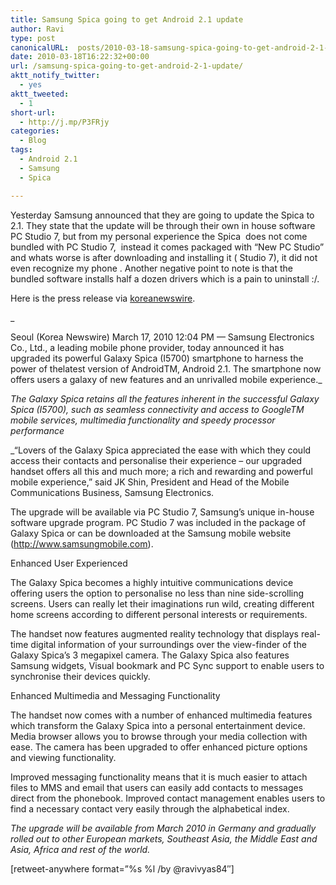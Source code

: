 ```yaml
---
title: Samsung Spica going to get Android 2.1 update
author: Ravi
type: post
canonicalURL:  posts/2010-03-18-samsung-spica-going-to-get-android-2-1-update.html
date: 2010-03-18T16:22:32+00:00
url: /samsung-spica-going-to-get-android-2-1-update/
aktt_notify_twitter:
  - yes
aktt_tweeted:
  - 1
short-url:
  - http://j.mp/P3FRjy
categories:
  - Blog
tags:
  - Android 2.1
  - Samsung
  - Spica

---
```

Yesterday Samsung announced that they are going to update the Spica to 2.1. They state that the update will be through their own in house software PC Studio 7, but from my personal experience the Spica  does not come bundled with PC Studio 7,  instead it comes packaged with &#8220;New PC Studio&#8221; and whats worse is after downloading and installing it ( Studio 7), it did not even recognize my phone . Another negative point to note is that the bundled software installs half a dozen drivers which is a pain to uninstall :/.

Here is the press release via [koreanewswire][1].

_
  
Seoul (Korea Newswire) March 17, 2010 12:04 PM &#8212; Samsung Electronics Co., Ltd., a leading mobile phone provider, today announced it has upgraded its powerful Galaxy Spica (I5700) smartphone to harness the power of thelatest version of AndroidTM, Android 2.1. The smartphone now offers users a galaxy of new features and an unrivalled mobile experience._ 

_The Galaxy Spica retains all the features inherent in the successful Galaxy Spica (I5700), such as seamless connectivity and access to GoogleTM mobile services, multimedia functionality and speedy processor performance_

_“Lovers of the Galaxy Spica appreciated the ease with which they could access their contacts and personalise their experience – our upgraded handset offers all this and much more; a rich and rewarding and powerful mobile experience,” said JK Shin, President and Head of the Mobile Communications Business, Samsung Electronics.</p> 

The upgrade will be available via PC Studio 7, Samsung’s unique in-house software upgrade program. PC Studio 7 was included in the package of Galaxy Spica or can be downloaded at the Samsung mobile website (http://www.samsungmobile.com).

Enhanced User Experienced

The Galaxy Spica becomes a highly intuitive communications device offering users the option to personalise no less than nine side-scrolling screens. Users can really let their imaginations run wild, creating different home screens according to different personal interests or requirements.

The handset now features augmented reality technology that displays real-time digital information of your surroundings over the view-finder of the Galaxy Spica’s 3 megapixel camera. The Galaxy Spica also features Samsung widgets, Visual bookmark and PC Sync support to enable users to synchronise their devices quickly.

Enhanced Multimedia and Messaging Functionality

The handset now comes with a number of enhanced multimedia features which transform the Galaxy Spica into a personal entertainment device. Media browser allows you to browse through your media collection with ease. The camera has been upgraded to offer enhanced picture options and viewing functionality.

Improved messaging functionality means that it is much easier to attach files to MMS and email that users can easily add contacts to messages direct from the phonebook. Improved contact management enables users to find a necessary contact very easily through the alphabetical index.

</em>

_The upgrade will be available from March 2010 in Germany and gradually rolled out to other European markets, Southeast Asia, the Middle East and Asia, Africa and rest of the world._

[retweet-anywhere format=&#8221;%s %l /by @ravivyas84&#8243;]

 [1]: http://www.koreanewswire.co.kr/?job=news&no=462535